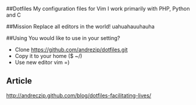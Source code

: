 ##Dotfiles
My configuration files for Vim
I work primarily with PHP, Python and C

##Mission
Replace all editors in the world! uahuahauuhauha

##Using
You would like to use in your setting?

* Clone https://github.com/andrezip/dotfiles.git
* Copy it to your home ($ ~/)
* Use new editor vim =)

## Article
http://andreczip.github.com/blog/dotfiles-facilitating-lives/

